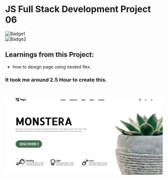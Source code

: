 # JS Full Stack Development Project 06
![Badge1](https://img.shields.io/badge/Ankit-Tanwar-blue)
<br>
![Badge2](https://img.shields.io/badge/HTML-CSS-red)

## Learnings from this Project:
- how to design page using nested flex.

### It took me around 2.5 Hour to create this.

<br>

![Project6 ss](./Project6%20ss.png)
